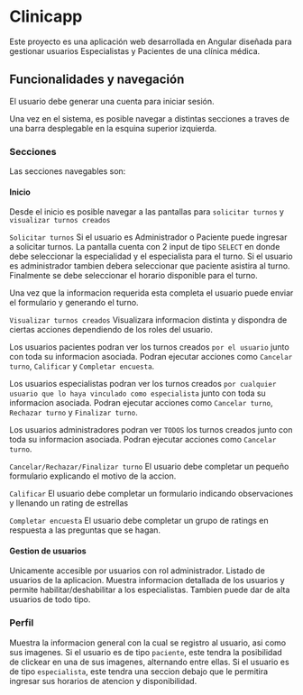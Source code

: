 # Clinicapp

Este proyecto es una aplicación web desarrollada en Angular diseñada para gestionar usuarios Especialistas y Pacientes de una clínica médica.

## Funcionalidades y navegación

El usuario debe generar una cuenta para iniciar sesión.

Una vez en el sistema, es posible navegar a distintas secciones a traves de una barra desplegable en la esquina superior izquierda.

### Secciones

Las secciones navegables son:

#### Inicio

Desde el inicio es posible navegar a las pantallas para `solicitar turnos` y `visualizar turnos creados`

`Solicitar turnos`
Si el usuario es Administrador o Paciente puede ingresar a solicitar turnos.
La pantalla cuenta con 2 input de tipo `SELECT` en donde debe seleccionar la especialidad y el especialista para el turno.
Si el usuario es administrador tambien debera seleccionar que paciente asistira al turno.
Finalmente se debe seleccionar el horario disponible para el turno.

Una vez que la informacion requerida esta completa el usuario puede enviar el formulario y generando el turno.

`Visualizar turnos creados`
Visualizara informacion distinta y dispondra de ciertas acciones dependiendo de los roles del usuario.

Los usuarios pacientes podran ver los turnos creados `por el usuario` junto con toda su informacion asociada.
Podran ejecutar acciones como `Cancelar turno`, `Calificar` y `Completar encuesta`.

Los usuarios especialistas podran ver los turnos creados `por cualquier usuario que lo haya vinculado como especialista` junto con toda su informacion asociada.
Podran ejecutar acciones como `Cancelar turno`, `Rechazar turno` y `Finalizar turno`.

Los usuarios administradores podran ver `TODOS` los turnos creados junto con toda su informacion asociada.
Podran ejecutar acciones como `Cancelar turno`.

`Cancelar/Rechazar/Finalizar turno`
El usuario debe completar un pequeño formulario explicando el motivo de la accion.

`Calificar`
El usuario debe completar un formulario indicando observaciones y llenando un rating de estrellas

`Completar encuesta`
El usuario debe completar un grupo de ratings en respuesta a las preguntas que se hagan.

#### Gestion de usuarios

Unicamente accesible por usuarios con rol administrador.
Listado de usuarios de la aplicacion. Muestra informacion detallada de los usuarios y permite habilitar/deshabilitar a los especialistas.
Tambien puede dar de alta usuarios de todo tipo.

### Perfil

Muestra la informacion general con la cual se registro al usuario, asi como sus imagenes.
Si el usuario es de tipo `paciente`, este tendra la posibilidad de clickear en una de sus imagenes, alternando entre ellas.
Si el usuario es de tipo `especialista`, este tendra una seccion debajo que le permitira ingresar sus horarios de atencion y disponibilidad.

